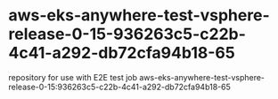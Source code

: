 # aws-eks-anywhere-test-vsphere-release-0-15-936263c5-c22b-4c41-a292-db72cfa94b18-65
repository for use with E2E test job aws-eks-anywhere-test-vsphere-release-0-15:936263c5-c22b-4c41-a292-db72cfa94b18-65
